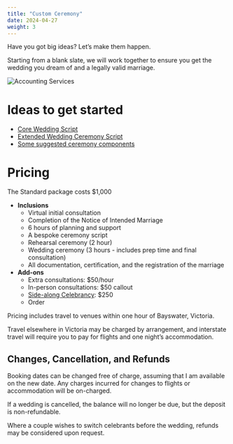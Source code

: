 ```yaml
---
title: "Custom Ceremony"
date: 2024-04-27
weight: 3
---
```


Have you got big ideas? Let’s make them happen. 
<!--more-->

Starting from a blank slate, we will work together to ensure you get the wedding you dream of and a legally valid marriage.

![Accounting Services](/images/austin-distel-nGc5RT2HmF0-unsplash.jpg)

# Ideas to get started

- [Core Wedding Script](/data/scripts/core-wedding)
- [Extended Wedding Ceremony Script](/data/scripts/extended-wedding)
- [Some suggested ceremony components](/data/ceremony-components)

# Pricing

The Standard package costs $1,000

- **Inclusions**
  - Virtual initial consultation
  - Completion of the Notice of Intended Marriage
  - 6 hours of planning and support
  - A bespoke ceremony script
  - Rehearsal ceremony (2 hour)
  - Wedding ceremony (3 hours - includes prep time and final consultation)
  - All documentation, certification, and the registration of the marriage
- **Add-ons**
  - Extra consultations: $50/hour 
  - In-person consultations: $50 callout
  - [Side-along Celebrancy](/services/side-along-celebrancy): $250
  - Order 

Pricing includes travel to venues within one hour of Bayswater, Victoria.

Travel elsewhere in Victoria may be charged by arrangement, and interstate travel will require you to pay for flights and one night’s accommodation.

## Changes, Cancellation, and Refunds

Booking dates can be changed free of charge, assuming that I am available on the new date. Any charges incurred for changes to flights or accommodation will be on-charged.

If a wedding is cancelled, the balance will no longer be due, but the deposit is non-refundable.

Where a couple wishes to switch celebrants before the wedding, refunds may be considered upon request.
